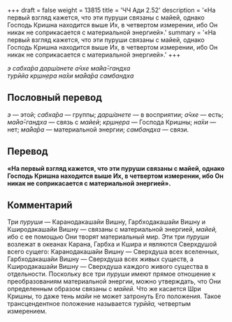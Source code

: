 +++
draft = false
weight = 13815
title = 'ЧЧ Ади 2.52'
description = '«На первый взгляд кажется, что эти пуруши связаны с майей, однако Господь Кришна находится выше Их, в четвертом измерении, ибо Он никак не соприкасается с материальной энергией».'
summary = '«На первый взгляд кажется, что эти пуруши связаны с майей, однако Господь Кришна находится выше Их, в четвертом измерении, ибо Он никак не соприкасается с материальной энергией».'
+++

_э сабха̄ра дарш́анете а̄чхе ма̄йа̄-гандха  
турӣйа кр̣шн̣ера на̄хи ма̄йа̄ра самбандха_

## Пословный перевод

_э_ — этой; _сабха̄ра_ — группы; _дарш́анете_ — в восприятии; _а̄чхе_ — есть; _ма̄йа̄_\-_гандха_ — связь с _майей_; _кр̣шн̣ера_ — Господа Кришны; _на̄хи_ — нет; _ма̄йа̄ра_ — материальной энергии; _самбандха_ — связи.

## Перевод

**«На первый взгляд кажется, что эти пуруши связаны с майей, однако Господь Кришна находится выше Их, в четвертом измерении, ибо Он никак не соприкасается с материальной энергией».**

## Комментарий

Три _пуруши_ — Каранодакашайи Вишну, Гарбходакашайи Вишну и Кширодакашайи Вишну — связаны с материальной энергией, _майей,_ ибо с ее помощью Они творят материальный мир. Эти три _пуруши_ возлежат в океанах Карана, Гарбха и Кшира и являются Сверхдушой всего сущего: Каранодакашайи Вишну — Сверхдуша всех вселенных, Гарбходакашайи Вишну — Сверхдуша всех живых существ, а Кширодакашайи Вишну — Сверхдуша каждого живого существа в отдельности. Поскольку все три _пуруши_ имеют прямое отношение к преобразованиям материальной энергии, можно утверждать, что Они определенным образом связаны с _майей_. Что же касается Шри Кришны, то даже тень _майи_ не может затронуть Его положения. Такое трансцендентное положение называется _турӣйа,_ четвертым измерением.
